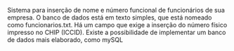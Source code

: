 Sistema para inserção de nome e número funcional de funcionários de sua empresa.
O banco de dados está em texto simples, que está nomeado como funcionarios.txt.
Há um campo que exige a inserção do número físico impresso no CHIP (ICCID).
Existe a possibilidade de implementar um banco de dados mais elaborado, como mySQL
